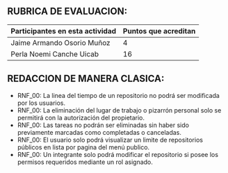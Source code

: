 ## RUBRICA DE EVALUACION:
Participantes en esta actividad | Puntos que acreditan
------------------------------- | --------------------
Jaime Armando Osorio Muñoz | 4
Perla Noemi Canche Uicab | 16

## REDACCION DE MANERA CLASICA:


- RNF_00: La linea del tiempo de un repositorio no podrá ser modificada por los usuarios.
- RNF_00: La eliminación del lugar de trabajo o pizarrón personal solo se permitirá con la autorización del propietario.
- RNF_00: Las tareas no podrán ser eliminadas sin haber sido previamente marcadas como completadas o canceladas.
- RNF_00: El usuario solo podrá visualizar un limite de repositorios públicos en lista por pagina del menú publico.
- RNF_00: Un integrante solo podrá modificar el repositorio si posee los permisos requeridos mediante un rol asignado.
